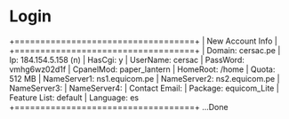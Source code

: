 # Login
+===================================+
| New Account Info                  |
+===================================+
| Domain: cersac.pe
| Ip: 184.154.5.158 (n)
| HasCgi: y
| UserName: cersac
| PassWord: vmhg6wz02d1f
| CpanelMod: paper_lantern
| HomeRoot: /home
| Quota: 512 MB
| NameServer1: ns1.equicom.pe
| NameServer2: ns2.equicom.pe
| NameServer3: 
| NameServer4: 
| Contact Email: 
| Package: equicom_Lite
| Feature List: default
| Language: es
+===================================+
...Done